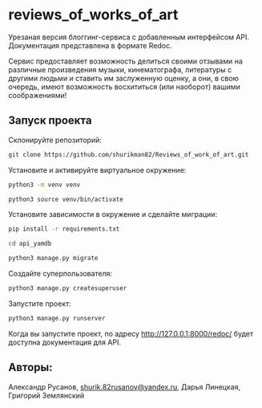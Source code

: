 # reviews_of_works_of_art

Урезаная версия блоггинг-сервиса с добавленным интерфейсом API. Документация представлена в формате Redoc.

Сервис предоставляет возможность делиться своими отзывами на различные произведения музыки, кинематографа, литературы с другими людьми и ставить им заслуженную оценку, а они, в свою очередь, имеют возможность восхититься (или наоборот) вашими соображениями!
## Запуск проекта
Склонируйте репозиторий:
```bash
git clone https://github.com/shurikman82/Reviews_of_work_of_art.git
```
Установите и активируйте виртуальное окружение:
```bash
python3 -m venv venv
```
```bash
python3 source venv/bin/activate
```
Установите зависимости в окружение и сделайте миграции:
```bash
pip install -r requirements.txt
```
```bash
cd api_yamdb
```
```bash
python3 manage.py migrate
```
Создайте суперпользователя:
```bash
python3 manage.py createsuperuser
```
Запустите проект:
```bash
python3 manage.py runserver
```
Когда вы запустите проект, по адресу  http://127.0.0.1:8000/redoc/ будет доступна документация для API.

## Авторы:
Александр Русанов, shurik.82rusanov@yandex.ru,
Дарья Линецкая,
Григорий Землянский
